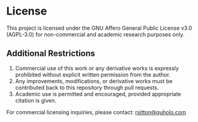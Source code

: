 # License

This project is licensed under the GNU Affero General Public License v3.0 (AGPL-3.0) for non-commercial and academic research purposes only.

## Additional Restrictions

1. Commercial use of this work or any derivative works is expressly prohibited without explicit written permission from the author.
2. Any improvements, modifications, or derivative works must be contributed back to this repository through pull requests.
3. Academic use is permitted and encouraged, provided appropriate citation is given.

For commercial licensing inquiries, please contact: rsitton@quholo.com